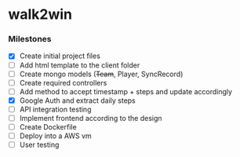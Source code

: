 # walk2win

### Milestones

- [x] Create initial project files
- [ ] Add html template to the client folder
- [ ] Create mongo models (~~Team~~, Player, SyncRecord)
- [ ] Create required controllers 
- [ ] Add method to accept timestamp + steps and update accordingly 
- [x] Google Auth and extract daily steps 
- [ ] API integration testing
- [ ] Implement frontend according to the design
- [ ] Create Dockerfile
- [ ] Deploy into a AWS vm
- [ ] User testing
